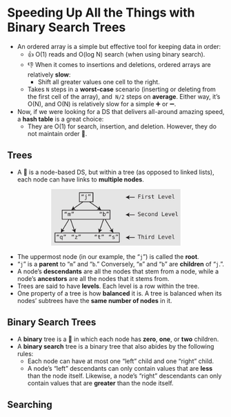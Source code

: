 # Speeding Up All the Things with Binary Search Trees

- An ordered array is a simple but effective tool for keeping data in order:
  - 👍 O(1) reads and O(log N) search (when using binary search).
  - 👎 When it comes to insertions and deletions, ordered arrays are relatively **slow**:
    - Shift all greater values one cell to the right.
  - Takes `N` steps in a **worst-case** scenario (inserting or deleting from the first cell of the array), and` N/2` steps on **average**. Either way, it’s O(N), and O(N) is relatively slow for a simple ➕ or ➖.
- Now, if we were looking for a DS that delivers all-around amazing speed, a **hash table** is a great choice:
  - They are O(1) for search, insertion, and deletion. However, they do not maintain order 🤷.

## Trees

- A 🌴 is a node-based DS, but within a tree (as opposed to linked lists), each node can have links to **multiple nodes**.
<p align="center"><img src="./assets/tree.png" width="300px"></p>

- The uppermost node (in our example, the “`j`”) is called the **root**.
- “`j`” is a **parent** to “`m`” and “`b`.” Conversely, “`m`” and “`b`” are **children** of “`j`.”.
-  A node’s **descendants** are all the nodes that stem from a node, while a node’s **ancestors** are all the nodes that it stems from.
-  Trees are said to have **levels**. Each level is a row within the tree.
- One property of a tree is how **balanced** it is. A tree is balanced when its nodes’ subtrees have the **same number of nodes** in it.

## Binary Search Trees

- A **binary** tree is a 🌴 in which each node has **zero**, **one**, or **two** children.
- A **binary search** tree is a binary tree that also abides by the following rules:
  - Each node can have at most one “left” child and one “right” child.
  - A node’s “left” descendants can only contain values that are **less** than the node itself. Likewise, a node’s “right” descendants can only contain values that are **greater** than the node itself.

## Searching
